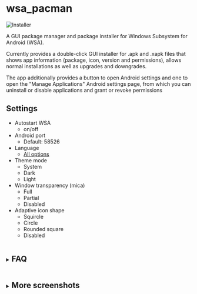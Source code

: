 # wsa_pacman

![Installer](README/screenshots/installer.png?raw=true "Installer")

A GUI package manager and package installer for Windows Subsystem for Android (WSA).

Currently provides a double-click GUI installer for .apk and .xapk files that shows app information (package, icon, version and permissions), allows normal installations as well as upgrades and downgrades.

The app additionally provides a button to open Android settings and one to open the "Manage Applications" Android settings page, from which you can uninstall or disable applications and grant or revoke permissions

## Settings

- Autostart WSA
  - on/off
- Android port
  - Default: 58526
- Language
  - [All options](./locale/)
- Theme mode 
  - System
  - Dark
  - Light
- Window transparency (mica)
  - Full
  - Partial
  - Disabled
- Adaptive icon shape
  - Squircle
  - Circle
  - Rounded square
  - Disabled

<details><summary><ruby><p></ruby>

## FAQ 
</p></summary>

  **Q:** WSA PacMan is always showing the Offline status, why is that?

  **A:** First things first make sure WSA is installed (duh); Open the 'Windows Subsystem for Android&#8482; Settings' app, in the Developer tab and make sure the 'Developer mode' switch is enabled; inside manage developer settings, make sure the 'USB debugging' option is enabled.

  Should all of the above fail, [try following this procedure](https://github.com/alesimula/wsa_pacman/issues/99#issuecomment-1288141314); make sure to check the 'always allow' option.
  ##
  
  **Q:** Can I use WSA PacMan on older versions of Windows (eg. Windows 10)?

  **A:** WSA PacMan depends on Windows Subsystem for Linux, which is only ***officially*** supported on Windows 11.

  However, you may be able to install WSA on Windows 10 [using this project](https://github.com/JimDude7404/WSA-Windows-10) by JimDude7404 and following the step-by-step guide on the GitHub page.
  ##

  **Q:** Can i install the Play Store?

  **A:** The play store is not _officially_ supported on WSA, and at the moment it is only possible to install it using an unofficial WSA build. I recommend installing the [Aurora Store](https://auroraoss.com/) instead, which is an unofficial Play Store client; but if you really want the Play Store and other Google apps, [check out this project](https://github.com/LSPosed/MagiskOnWSALocal).

</details>

<details><summary><ruby><p></ruby>
  
## More screenshots
  </p></summary>

  ![Installing](README/screenshots/installing.png?raw=true "Installing")
  ![Installed](README/screenshots/installed.png?raw=true "Installed")
  ![Downgrade](README/screenshots/downgrade.png?raw=true "Downgrade")
  ![Main screen](README/screenshots/main_screen.png?raw=true "Main screen")
  ![Settings](README/screenshots/settings_screen.png?raw=true "Settings")
</details>

